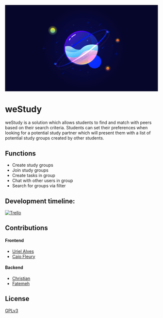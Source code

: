 <img src="public/design.png" alt="weStudy design">

# weStudy

weStudy is a solution which allows students to find and match with peers based on their search criteria. Students can set their preferences when looking for a potential study partner which will present them with a list of potential study groups created by other students. 

## Functions

- Create study groups
- Join study groups
- Create tasks in group
- Chat with other users in group
- Search for groups via filter

## Development timeline:

[![Trello](https://img.shields.io/badge/Trello-0052CC?style=for-the-badge&logo=trello&logoColor=white)](https://kanbanflow.com/board/uEgM9p3)

## Contributions

#### Frontend
- [Uriel Alves](https://github.com/urieloalves)
- [Caio Fleury](https://github.com/caioF)

#### Backend
- [Christian](https://github.com/Codendaal1120)
- [Fatemeh](https://github.com/Razgaleh)

## License
[GPLv3](LICENSE.md)

